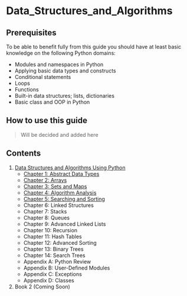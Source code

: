 # Data_Structures_and_Algorithms

Prerequisites
---

To be able to benefit fully from this guide you should have at least basic knowledge on the following Python domains:

- Modules and namespaces in Python
- Applying basic data types and constructs
- Conditional statements
- Loops
- Functions
- Built-in data structures; lists, dictionaries
- Basic class and OOP in Python

How to use this guide
---

> Will be decided and added here



Contents
---

1. [Data Structures and Algorithms Using Python](https://www.amazon.com/Data-Structures-Algorithms-Using-Python/dp/0470618299)
    - [Chapter 1: Abstract Data Types](https://github.com/eneskemalergin/Data_Structures_and_Algorithms/tree/master/Chapter1)
    - [Chapter 2: Arrays](https://github.com/eneskemalergin/Data_Structures_and_Algorithms/tree/master/Chapter2)
    - [Chapter 3: Sets and Maps](https://github.com/eneskemalergin/Data_Structures_and_Algorithms/tree/master/Chapter3)
    - [Chapter 4: Algorithm Analysis](https://github.com/eneskemalergin/Data_Structures_and_Algorithms/tree/master/Chapter4)
    - [Chapter 5: Searching and Sorting](https://github.com/eneskemalergin/Data_Structures_and_Algorithms/tree/master/Chapter5)
    - Chapter 6: Linked Structures
    - Chapter 7: Stacks
    - Chapter 8: Queues
    - Chapter 9: Advanced Linked Lists
    - Chapter 10: Recursion
    - Chapter 11: Hash Tables
    - Chapter 12: Advanced Sorting
    - Chapter 13: Binary Trees
    - Chapter 14: Search Trees
    - Appendix A: Python Review
    - Appendix B: User-Defined Modules
    - Appendix C: Exceptions
    - Appendix D: Classes
2. Book 2 (Coming Soon)
